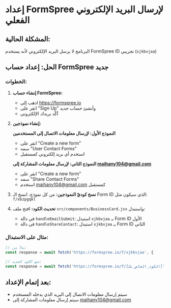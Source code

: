 # إعداد FormSpree لإرسال البريد الإلكتروني الفعلي

## المشكلة الحالية:
البرنامج لا يرسل البريد الإلكتروني لأنه يستخدم FormSpree ID تجريبي (`xjkbvjaa`)

## الحل: إعداد حساب FormSpree جديد

### الخطوات:

1. **إنشاء حساب FormSpree:**
   - اذهب إلى https://formspree.io
   - انقر على "Sign Up" وأنشئ حساب جديد
   - أكّد بريدك الإلكتروني

2. **إنشاء نموذجين:**
   
   **النموذج الأول: لإرسال معلومات الاتصال إلى المستخدمين**
   - انقر على "Create a new form"
   - سمه "User Contact Forms"
   - استخدم أي بريد إلكتروني كمستقبل

   **النموذج الثاني: لإرسال معلومات المشاركة إلى maihany104@gmail.com**
   - انقر على "Create a new form"
   - سمه "Share Contact Forms"
   - استخدم maihany104@gmail.com كمستقبل

3. **نسخ كوديْ النموذجين:**
   من كل نموذج، انسخ الـ Form ID الذي سيكون مثل: `f/xbzpgqkl`

4. **تحديث الكود:**
   افتح ملف `src/components/BusinessCard.jsx` واستبدل:
   - في دالة `handleEmailSubmit`: استبدل `xjkbvjaa` بـ Form ID الأول
   - في دالة `handleShareContact`: استبدل `xjkbvjaa` بـ Form ID الثاني

### مثال على الاستبدال:
```javascript
// بدلاً من:
const response = await fetch('https://formspree.io/f/xjkbvjaa', {

// ضع الكود الجديد:
const response = await fetch('https://formspree.io/f/[الكود_الخاص_بك]', {
```

## بعد إتمام الإعداد:
- سيتم إرسال معلومات الاتصال إلى البريد الذي يدخله المستخدم
- سيتم إرسال معلومات المشاركة إلى maihany104@gmail.com
